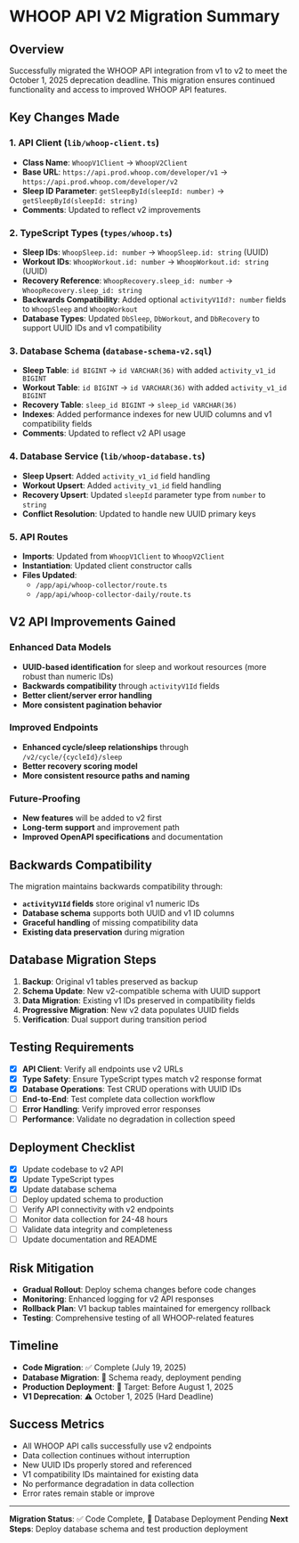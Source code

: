 # WHOOP API V2 Migration Summary

## Overview
Successfully migrated the WHOOP API integration from v1 to v2 to meet the October 1, 2025 deprecation deadline. This migration ensures continued functionality and access to improved WHOOP API features.

## Key Changes Made

### 1. API Client (`lib/whoop-client.ts`)
- **Class Name**: `WhoopV1Client` → `WhoopV2Client`
- **Base URL**: `https://api.prod.whoop.com/developer/v1` → `https://api.prod.whoop.com/developer/v2`
- **Sleep ID Parameter**: `getSleepById(sleepId: number)` → `getSleepById(sleepId: string)`
- **Comments**: Updated to reflect v2 improvements

### 2. TypeScript Types (`types/whoop.ts`)
- **Sleep IDs**: `WhoopSleep.id: number` → `WhoopSleep.id: string` (UUID)
- **Workout IDs**: `WhoopWorkout.id: number` → `WhoopWorkout.id: string` (UUID)
- **Recovery Reference**: `WhoopRecovery.sleep_id: number` → `WhoopRecovery.sleep_id: string`
- **Backwards Compatibility**: Added optional `activityV1Id?: number` fields to `WhoopSleep` and `WhoopWorkout`
- **Database Types**: Updated `DbSleep`, `DbWorkout`, and `DbRecovery` to support UUID IDs and v1 compatibility

### 3. Database Schema (`database-schema-v2.sql`)
- **Sleep Table**: `id BIGINT` → `id VARCHAR(36)` with added `activity_v1_id BIGINT`
- **Workout Table**: `id BIGINT` → `id VARCHAR(36)` with added `activity_v1_id BIGINT`
- **Recovery Table**: `sleep_id BIGINT` → `sleep_id VARCHAR(36)`
- **Indexes**: Added performance indexes for new UUID columns and v1 compatibility fields
- **Comments**: Updated to reflect v2 API usage

### 4. Database Service (`lib/whoop-database.ts`)
- **Sleep Upsert**: Added `activity_v1_id` field handling
- **Workout Upsert**: Added `activity_v1_id` field handling
- **Recovery Upsert**: Updated `sleepId` parameter type from `number` to `string`
- **Conflict Resolution**: Updated to handle new UUID primary keys

### 5. API Routes
- **Imports**: Updated from `WhoopV1Client` to `WhoopV2Client`
- **Instantiation**: Updated client constructor calls
- **Files Updated**:
  - `/app/api/whoop-collector/route.ts`
  - `/app/api/whoop-collector-daily/route.ts`

## V2 API Improvements Gained

### Enhanced Data Models
- **UUID-based identification** for sleep and workout resources (more robust than numeric IDs)
- **Backwards compatibility** through `activityV1Id` fields
- **Better client/server error handling**
- **More consistent pagination behavior**

### Improved Endpoints
- **Enhanced cycle/sleep relationships** through `/v2/cycle/{cycleId}/sleep`
- **Better recovery scoring model**
- **More consistent resource paths and naming**

### Future-Proofing
- **New features** will be added to v2 first
- **Long-term support** and improvement path
- **Improved OpenAPI specifications** and documentation

## Backwards Compatibility

The migration maintains backwards compatibility through:
- **`activityV1Id` fields** store original v1 numeric IDs
- **Database schema** supports both UUID and v1 ID columns
- **Graceful handling** of missing compatibility data
- **Existing data preservation** during migration

## Database Migration Steps

1. **Backup**: Original v1 tables preserved as backup
2. **Schema Update**: New v2-compatible schema with UUID support
3. **Data Migration**: Existing v1 IDs preserved in compatibility fields
4. **Progressive Migration**: New v2 data populates UUID fields
5. **Verification**: Dual support during transition period

## Testing Requirements

- [x] **API Client**: Verify all endpoints use v2 URLs
- [x] **Type Safety**: Ensure TypeScript types match v2 response format
- [x] **Database Operations**: Test CRUD operations with UUID IDs
- [ ] **End-to-End**: Test complete data collection workflow
- [ ] **Error Handling**: Verify improved error responses
- [ ] **Performance**: Validate no degradation in collection speed

## Deployment Checklist

- [x] Update codebase to v2 API
- [x] Update TypeScript types
- [x] Update database schema
- [ ] Deploy updated schema to production
- [ ] Verify API connectivity with v2 endpoints
- [ ] Monitor data collection for 24-48 hours
- [ ] Validate data integrity and completeness
- [ ] Update documentation and README

## Risk Mitigation

- **Gradual Rollout**: Deploy schema changes before code changes
- **Monitoring**: Enhanced logging for v2 API responses
- **Rollback Plan**: V1 backup tables maintained for emergency rollback
- **Testing**: Comprehensive testing of all WHOOP-related features

## Timeline

- **Code Migration**: ✅ Complete (July 19, 2025)
- **Database Migration**: 🔄 Schema ready, deployment pending
- **Production Deployment**: 📅 Target: Before August 1, 2025
- **V1 Deprecation**: ⚠️ October 1, 2025 (Hard Deadline)

## Success Metrics

- All WHOOP API calls successfully use v2 endpoints
- Data collection continues without interruption
- New UUID IDs properly stored and referenced
- V1 compatibility IDs maintained for existing data
- No performance degradation in data collection
- Error rates remain stable or improve

---

**Migration Status**: ✅ Code Complete, 🔄 Database Deployment Pending
**Next Steps**: Deploy database schema and test production deployment
